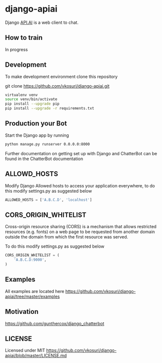 # django-apiai

Django [API.AI](https://api.ai/) is a web client to chat.

## How to train
In progress

## Development
To make development environment clone this repository

git clone https://github.com/vkosuri/django-apiai.git

``` Bash
virtualenv venv
source venv/bin/activate
pip install --upgrade pip
pip install --upgrade -r requirements.txt
```

## Production your Bot

Start the Django app by running

``` Bash
python manage.py runserver 0.0.0.0:8000
```

Further documentation on getting set up with Django and ChatterBot can be found in the ChatterBot documentation

## ALLOWD_HOSTS

Modify Django Allowed hosts to access your application everywhere, to do this modify settings.py as suggested below

``` Python
ALLOWED_HOSTS = ['A.B.C.D', 'localhost']
```

## CORS_ORIGIN_WHITELIST

Cross-origin resource sharing (CORS) is a mechanism that allows restricted resources (e.g. fonts) on a web page to be requested from another domain outside the domain from which the first resource was served.

To do this modify settings.py as suggested below

``` Python
CORS_ORIGIN_WHITELIST = (
    'A.B.C.D:9000',
)
```

## Examples
All examples are located here https://github.com/vkosuri/django-apiai/tree/master/examples
## Motivation
https://github.com/gunthercox/django_chatterbot

## LICENSE
Licensed under MIT https://github.com/vkosuri/django-apiai/blob/master/LICENSE.md